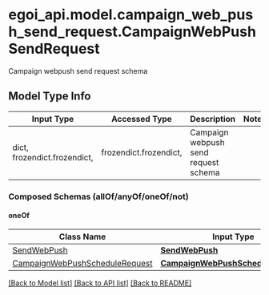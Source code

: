 # egoi_api.model.campaign_web_push_send_request.CampaignWebPushSendRequest

Campaign webpush send request schema

## Model Type Info
Input Type | Accessed Type | Description | Notes
------------ | ------------- | ------------- | -------------
dict, frozendict.frozendict,  | frozendict.frozendict,  | Campaign webpush send request schema | 

### Composed Schemas (allOf/anyOf/oneOf/not)
#### oneOf
Class Name | Input Type | Accessed Type | Description | Notes
------------- | ------------- | ------------- | ------------- | -------------
[SendWebPush](SendWebPush.md) | [**SendWebPush**](SendWebPush.md) | [**SendWebPush**](SendWebPush.md) |  | 
[CampaignWebPushScheduleRequest](CampaignWebPushScheduleRequest.md) | [**CampaignWebPushScheduleRequest**](CampaignWebPushScheduleRequest.md) | [**CampaignWebPushScheduleRequest**](CampaignWebPushScheduleRequest.md) |  | 

[[Back to Model list]](../../README.md#documentation-for-models) [[Back to API list]](../../README.md#documentation-for-api-endpoints) [[Back to README]](../../README.md)

